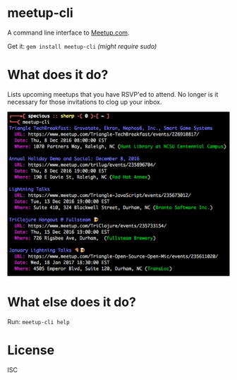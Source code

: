 # meetup-cli

A command line interface to [Meetup.com](https://www.meetup.com/).

Get it: `gem install meetup-cli` *(might require sudo)*

# What does it do?

Lists upcoming meetups that you have RSVP'ed to attend.  No longer is it necessary for those invitations to clog up your inbox.

![meetup-cli 1.0.2](screenshot.png)

# What else does it do?

Run: `meetup-cli help`

# License

ISC
